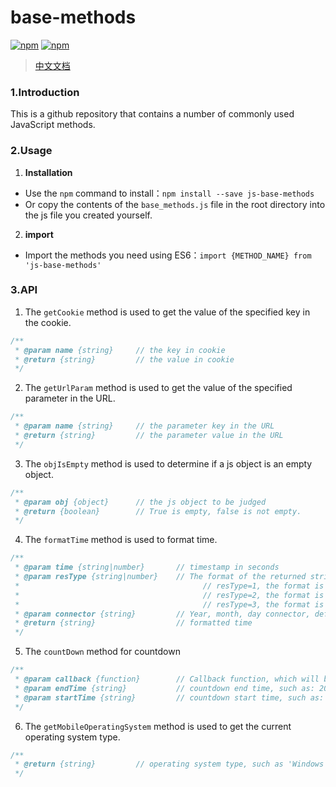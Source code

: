 # base-methods 
[![npm](https://img.shields.io/npm/v/js-base-methods.svg)](https://www.npmjs.com/package/js-base-methods)
[![npm](https://img.shields.io/npm/dt/js-base-methods.svg)](https://www.npmjs.com/package/js-base-methods)

> [中文文档](https://github.com/lixilin123/base-methods/blob/master/README-zh.md)
### 1.Introduction
This is a github repository that contains a number of commonly used JavaScript methods.

### 2.Usage
1. **Installation**
- Use the `npm` command to install：`npm install --save js-base-methods`
- Or copy the contents of the `base_methods.js` file in the root directory into the js file you created yourself.

2. **import**
- Import the methods you need using ES6：`import {METHOD_NAME} from 'js-base-methods'`

### 3.API
1. The `getCookie` method is used to get the value of the specified key in the cookie.
``` javascript
/**
 * @param name {string}     // the key in cookie
 * @return {string}         // the value in cookie
 */
```
2. The `getUrlParam` method is used to get the value of the specified parameter in the URL.
``` javascript
/**
 * @param name {string}     // the parameter key in the URL
 * @return {string}         // the parameter value in the URL
 */
```
3. The `objIsEmpty` method is used to determine if a js object is an empty object.
``` javascript
/**
 * @param obj {object}      // the js object to be judged
 * @return {boolean}        // True is empty, false is not empty.
 */
```
4. The `formatTime` method is used to format time.
``` javascript
/**
 * @param time {string|number}       // timestamp in seconds
 * @param resType {string|number}    // The format of the returned string, which defaults to 1.
 *                                         // resType=1, the format is 2018-04-28
 *                                         // resType=2, the format is 2018-04-28 18:00:00
 *                                         // resType=3, the format is 18:00:00
 * @param connector {string}         // Year, month, day connector, default is '-'.
 * @return {string}                  // formatted time
 */
```
5. The `countDown` method for countdown
``` javascript
/**
 * @param callback {function}        // Callback function, which will be passed three string type parameters, respectively countdown hours, minutes, seconds.
 * @param endTime {string}           // countdown end time, such as: 2018/4/28 18:00:00
 * @param startTime {string}         // countdown start time, such as: 2018/5/1, the default is now.
 */
```
6. The `getMobileOperatingSystem` method is used to get the current operating system type.
``` javascript
/**
 * @return {string}         // operating system type, such as 'Windows Phone','Android','iOS' or 'unknow'
 */
```
